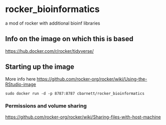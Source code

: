 # rocker_bioinformatics
a mod of rocker with additional bioinf libraries 


## Info on the image on which this is based
https://hub.docker.com/r/rocker/tidyverse/

## Starting up the image
More info here https://github.com/rocker-org/rocker/wiki/Using-the-RStudio-image

`sudo docker run -d -p 8787:8787 cbarnett/rocker_bioinformatics`

### Permissions and volume sharing
https://github.com/rocker-org/rocker/wiki/Sharing-files-with-host-machine
